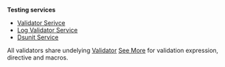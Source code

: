 
**Testing services**

- [Validator Serivce](validator)
- [Log Validator Service](log)
- [Dsunit Service](dsunit)

All validators share undelying [Validator](https://github.com/viant/assertly)
[See More](https://github.com/viant/assertly#validation) for validation expression, directive and macros.
